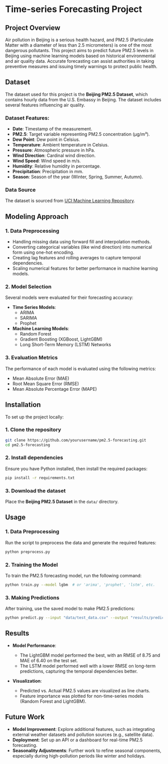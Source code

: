 

# Time-series Forecasting Project

## Project Overview
Air pollution in Beijing is a serious health hazard, and PM2.5 (Particulate Matter with a diameter of less than 2.5 micrometers) is one of the most dangerous pollutants. This project aims to predict future PM2.5 levels in Beijing using machine learning models based on historical environmental and air quality data. Accurate forecasting can assist authorities in taking preventive measures and issuing timely warnings to protect public health.

## Dataset
The dataset used for this project is the **Beijing PM2.5 Dataset**, which contains hourly data from the U.S. Embassy in Beijing. The dataset includes several features influencing air quality.

### Dataset Features:
- **Date**: Timestamp of the measurement.
- **PM2.5**: Target variable representing PM2.5 concentration (μg/m³).
- **Dew Point**: Dew point in Celsius.
- **Temperature**: Ambient temperature in Celsius.
- **Pressure**: Atmospheric pressure in hPa.
- **Wind Direction**: Cardinal wind direction.
- **Wind Speed**: Wind speed in m/s.
- **Humidity**: Relative humidity in percentage.
- **Precipitation**: Precipitation in mm.
- **Season**: Season of the year (Winter, Spring, Summer, Autumn).

### Data Source
The dataset is sourced from [UCI Machine Learning Repository](https://archive.ics.uci.edu/ml/datasets/Beijing+PM2.5+Data).

## Modeling Approach
### 1. **Data Preprocessing**
   - Handling missing data using forward fill and interpolation methods.
   - Converting categorical variables (like wind direction) into numerical form using one-hot encoding.
   - Creating lag features and rolling averages to capture temporal dependencies.
   - Scaling numerical features for better performance in machine learning models.

### 2. **Model Selection**
   Several models were evaluated for their forecasting accuracy:
   - **Time Series Models**:
     - ARIMA
     - SARIMA
     - Prophet
   - **Machine Learning Models**:
     - Random Forest
     - Gradient Boosting (XGBoost, LightGBM)
     - Long Short-Term Memory (LSTM) Networks

### 3. **Evaluation Metrics**
   The performance of each model is evaluated using the following metrics:
   - Mean Absolute Error (MAE)
   - Root Mean Square Error (RMSE)
   - Mean Absolute Percentage Error (MAPE)

## Installation
To set up the project locally:

### 1. Clone the repository
```bash
git clone https://github.com/yourusername/pm2.5-forecasting.git
cd pm2.5-forecasting
```

### 2. Install dependencies
Ensure you have Python installed, then install the required packages:
```bash
pip install -r requirements.txt
```

### 3. Download the dataset
Place the **Beijing PM2.5 Dataset** in the `data/` directory.

## Usage
### 1. Data Preprocessing
Run the script to preprocess the data and generate the required features:
```bash
python preprocess.py
```

### 2. Training the Model
To train the PM2.5 forecasting model, run the following command:
```bash
python train.py --model lgbm  # or 'arima', 'prophet', 'lstm', etc.
```

### 3. Making Predictions
After training, use the saved model to make PM2.5 predictions:
```bash
python predict.py --input "data/test_data.csv" --output "results/predictions.csv"
```

## Results
- **Model Performance**:
  - The LightGBM model performed the best, with an RMSE of 8.75 and MAE of 6.40 on the test set.
  - The LSTM model performed well with a lower RMSE on long-term predictions, capturing the temporal dependencies better.
  
- **Visualization**:
  - Predicted vs. Actual PM2.5 values are visualized as line charts.
  - Feature importance was plotted for non-time-series models (Random Forest and LightGBM).

## Future Work
- **Model Improvement**: Explore additional features, such as integrating external weather datasets and pollution sources (e.g., satellite data).
- **Deployment**: Set up an API or a dashboard for real-time PM2.5 forecasting.
- **Seasonality Adjustments**: Further work to refine seasonal components, especially during high-pollution periods like winter and holidays.
